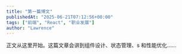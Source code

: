 ```yaml
---
title: "第一篇博文"
publishedAt: "2025-06-21T07:12:56+00:00"
tags: ["前端", "React", "职业发展"]
author: "Lawrence"
---
```


正文从这里开始。这篇文章会讲到组件设计、状态管理、s 和性能优化……
